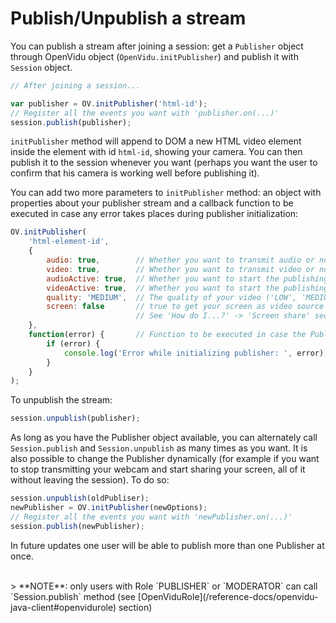 # Publish/Unpublish a stream

You can publish a stream after joining a session: get a `Publisher` object through OpenVidu object (`OpenVidu.initPublisher`) and publish it with `Session` object.

```javascript
// After joining a session...

var publisher = OV.initPublisher('html-id');
// Register all the events you want with 'publisher.on(...)'
session.publish(publisher);
```

`initPublisher` method will append to DOM a new HTML video element inside the element with id `html-id`, showing your camera. You can then publish it to the session whenever you want (perhaps you want the user to confirm that his camera is working well before publishing it).

You can add two more parameters to `initPublisher` method: an object with properties about your publisher stream and a callback function to be executed in case any error takes places during publisher initialization:

```javascript
OV.initPublisher(
    'html-element-id',
    {
        audio: true,        // Whether you want to transmit audio or not
        video: true,        // Whether you want to transmit video or not
        audioActive: true,  // Whether you want to start the publishing with your audio unmuted or muted
        videoActive: true,  // Whether you want to start the publishing with your video enabled or disabled
        quality: 'MEDIUM',  // The quality of your video ('LOW', 'MEDIUM', 'HIGH')
        screen: false       // true to get your screen as video source instead of your camera
                            // See 'How do I...?' -> 'Screen share' section to learn more
    },
    function(error) {       // Function to be executed in case the Publisher initialization fails
        if (error) {
            console.log('Error while initializing publisher: ', error);
        }
    }
);
```

To unpublish the stream:

```javascript
session.unpublish(publisher);
```

As long as you have the Publisher object available, you can alternately call `Session.publish` and `Session.unpublish` as many times as you want. It is also possible to change the Publisher dynamically (for example if you want to stop transmitting your webcam and start sharing your screen, all of it without leaving the session). To do so:

```javascript
session.unpublish(oldPubliser);
newPublisher = OV.initPublisher(newOptions);
// Register all the events you want with 'newPublisher.on(...)'
session.publish(newPublisher);
```

In future updates one user will be able to publish more than one Publisher at once.

<br/>
> **NOTE**: only users with Role `PUBLISHER` or `MODERATOR` can call `Session.publish` method (see [OpenViduRole](/reference-docs/openvidu-java-client#openvidurole) section)